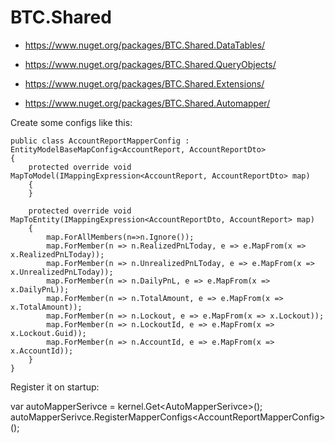 # BTC.Shared


- https://www.nuget.org/packages/BTC.Shared.DataTables/ 
- https://www.nuget.org/packages/BTC.Shared.QueryObjects/ 
- https://www.nuget.org/packages/BTC.Shared.Extensions/

- https://www.nuget.org/packages/BTC.Shared.Automapper/

Create some configs like this:


    public class AccountReportMapperConfig : EntityModelBaseMapConfig<AccountReport, AccountReportDto>
    {
        protected override void MapToModel(IMappingExpression<AccountReport, AccountReportDto> map)
        {
        }

        protected override void MapToEntity(IMappingExpression<AccountReportDto, AccountReport> map)
        {
            map.ForAllMembers(n=>n.Ignore());
            map.ForMember(n => n.RealizedPnLToday, e => e.MapFrom(x => x.RealizedPnLToday));
            map.ForMember(n => n.UnrealizedPnLToday, e => e.MapFrom(x => x.UnrealizedPnLToday));
            map.ForMember(n => n.DailyPnL, e => e.MapFrom(x => x.DailyPnL));
            map.ForMember(n => n.TotalAmount, e => e.MapFrom(x => x.TotalAmount));
            map.ForMember(n => n.Lockout, e => e.MapFrom(x => x.Lockout));
            map.ForMember(n => n.LockoutId, e => e.MapFrom(x => x.Lockout.Guid));
            map.ForMember(n => n.AccountId, e => e.MapFrom(x => x.AccountId));
        }
    }
 
Register it on startup:

var autoMapperSerivce = kernel.Get\<AutoMapperSerivce\>();\
autoMapperSerivce.RegisterMapperConfigs\<AccountReportMapperConfig\>();
